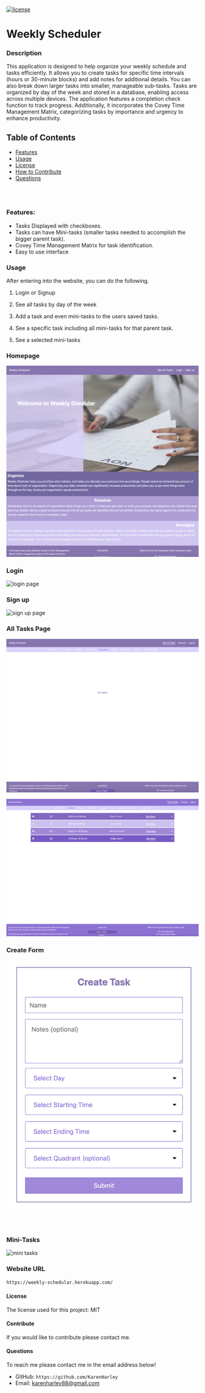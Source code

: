 [![license](https://img.shields.io/github/license/DAVFoundation/captain-n3m0.svg?style=flat-square)](https://github.com/DAVFoundation/captain-n3m0/blob/master/LICENSE)

# Weekly Scheduler

### Description

This application is designed to help organize your weekly schedule and tasks efficiently. It allows you to create tasks for specific time intervals (hours or 30-minute blocks) and add notes for additional details. You can also break down larger tasks into smaller, manageable sub-tasks. Tasks are organized by day of the week and stored in a database, enabling access across multiple devices. The application features a completion check function to track progress. Additionally, it incorporates the Covey Time Management Matrix, categorizing tasks by importance and urgency to enhance productivity.

## Table of Contents

- [Features](#features)
- [Usage](#usage)
- [License](#license)
- [How to Contribute](#contribute)
- [Questions](#questions)

<br/>
<br/>

### Features:

- Tasks Displayed with checkboxes.
- Tasks can have Mini-tasks (smaller tasks needed to accomplish the bigger parent task).
- Covey Time Management Matrix for task identification.
- Easy to use interface

### Usage

After entering into the website, you can do the following.

1. Login or Signup

2. See all tasks by day of the week

3. Add a task and even mini-tasks to the users saved tasks.

4. See a specific task including all mini-tasks for that parent task.

5. See a selected mini-tasks

### Homepage

![homepage](mediaPics/homepage.png)

### Login

![login page](mediaPics/login-page.png)

### Sign up

![sign up page](mediaPics/signup-page.png)

### All Tasks Page

![all tasks page with no tasks](mediaPics/no-tasks-page.png)

![all tasks page](mediaPics/all-tasks-with-tasks.png)

### Create Form

![create form](mediaPics/create-form.png)

<br/>

### Mini-Tasks

![mini tasks](mediaPics/mini-tasks.png)

### Website URL

`https://weekly-schedular.herokuapp.com/`

#### License

The license used for this project: MIT

#### Contribute

If you would like to contribute please contact me.

#### Questions

To reach me please contact me in the email address below!

- GitHub: `https://github.com/KarenHarley`
- Email: karenharley88@gmail.com
